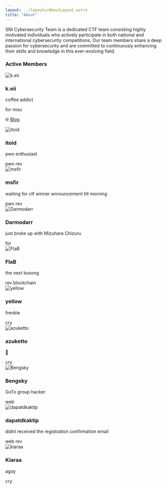 ```yaml
---
layout: ../layouts/AboutLayout.astro
title: "About"
---
```


SNI Cybersecurity Team is a dedicated CTF team consisting highly motivated individuals who actively participate in both national and international cybersecurity competitions. Our team members share a deep passion for cybersecurity and are committed to continuously enhancing their skills and knowledge in this ever-evolving field.

### Active Members

<div class="grid grid-cols-1 sm:grid-cols-2 gap-6">
  <!-- Member 1 -->
  <div class="flex items-center space-x-4 p-4 border rounded-lg">
    <img src="/avatars/keii.jpg" alt="k.eii" class="w-16 h-16 rounded-full">
    <div>
      <h3 class="font-bold">k.eii</h3>
      <p class="text-sm">coffee addict</p>
      <div class="flex flex-wrap gap-1 mt-1">
        <span class="bg-blue-200 text-blue-800 text-xs font-semibold px-2 py-0.5 rounded">for</span>
        <span class="bg-purple-200 text-purple-800 text-xs font-semibold px-2 py-0.5 rounded">misc</span>
      </div>
      <p class="text-xs text-gray-600 mt-1">
        🌐 <a href="https://keii.codes" target="_blank" class="text-blue-600 hover:underline">Blog</a>
      </p>
    </div>
  </div>

  <!-- Member 2 -->
  <div class="flex items-center space-x-4 p-4 border rounded-lg">
    <img src="/avatars/itoid.jpg" alt="itoid" class="w-16 h-16 rounded-full">
    <div>
      <h3 class="font-bold">itoid</h3>
      <p class="text-sm">pwn enthusiast</p>
      <div class="flex flex-wrap gap-1 mt-1">
        <span class="bg-red-200 text-red-800 text-xs font-semibold px-2 py-0.5 rounded">pwn</span>
        <span class="bg-yellow-200 text-yellow-800 text-xs font-semibold px-2 py-0.5 rounded">rev</span>
      </div>
      <!-- <p class="text-xs text-gray-600 mt-1">
        🌐 <a href="https://itoid.dev" target="_blank" class="text-blue-600 hover:underline">itoid.dev</a>
      </p> -->
    </div>
  </div>

  <!-- Member 3 -->
  <div class="flex items-center space-x-4 p-4 border rounded-lg">
    <img src="https://serikatnewbie.github.io/static/images/avatar/player8.jpg" alt="msfir" class="w-16 h-16 rounded-full">
    <div>
      <h3 class="font-bold">msfir</h3>
      <p class="text-sm">waiting for ctf winner announcement till morning</p>
      <div class="flex flex-wrap gap-1 mt-1">
        <span class="bg-red-200 text-red-800 text-xs font-semibold px-2 py-0.5 rounded">pwn</span>
        <span class="bg-yellow-200 text-yellow-800 text-xs font-semibold px-2 py-0.5 rounded">rev</span>
      </div>
      <!-- <p class="text-xs text-gray-600 mt-1">
        🌐 <a href="https://msfir.my.id" target="_blank" class="text-blue-600 hover:underline">msfir.my.id</a>
      </p> -->
    </div>
  </div>

  <!-- Member 4 -->
  <div class="flex items-center space-x-4 p-4 border rounded-lg">
    <img src="https://serikatnewbie.github.io/static/images/avatar/player7.webp" alt="Darmodarr" class="w-16 h-16 rounded-full">
    <div>
      <h3 class="font-bold">Darmodarr</h3>
      <p class="text-sm">just broke up with Mizuhara Chizuru</p>
      <div class="flex flex-wrap gap-1 mt-1">
        <span class="bg-blue-200 text-blue-800 text-xs font-semibold px-2 py-0.5 rounded">for</span>
      </div>
      <!-- <p class="text-xs text-gray-600 mt-1">
        🌐 <a href="https://darmodarr.dev" target="_blank" class="text-blue-600 hover:underline">darmodarr.dev</a>
      </p> -->
    </div>
  </div>

  <!-- Member 5 -->
  <div class="flex items-center space-x-4 p-4 border rounded-lg">
    <img src="https://serikatnewbie.github.io/static/images/avatar/player3.png" alt="FlaB" class="w-16 h-16 rounded-full">
    <div>
      <h3 class="font-bold">FlaB</h3>
      <p class="text-sm">the next kosong</p>
      <div class="flex flex-wrap gap-1 mt-1">
        <span class="bg-yellow-200 text-yellow-800 text-xs font-semibold px-2 py-0.5 rounded">rev</span>
        <span class="bg-green-200 text-green-800 text-xs font-semibold px-2 py-0.5 rounded">blockchain</span>
      </div>
      <!-- <p class="text-xs text-gray-600 mt-1">
        🌐 <a href="https://flab.dev" target="_blank" class="text-blue-600 hover:underline">flab.dev</a>
      </p> -->
    </div>
  </div>

  <!-- Member 6 -->
  <div class="flex items-center space-x-4 p-4 border rounded-lg">
    <img src="https://avatars.githubusercontent.com/u/86491005?v=4" alt="yellow" class="w-16 h-16 rounded-full">
    <div>
      <h3 class="font-bold">yellow</h3>
      <p class="text-sm">frenkie</p>
      <div class="flex flex-wrap gap-1 mt-1">
        <span class="bg-cyan-200 text-cyan-800 text-xs font-semibold px-2 py-0.5 rounded">cry</span>
      </div>
      <!-- <p class="text-xs text-gray-600 mt-1">
        🌐 <a href="https://yellowsec.dev" target="_blank" class="text-blue-600 hover:underline">yellowsec.dev</a>
      </p> -->
    </div>
  </div>

  <!-- Member 7 -->
  <div class="flex items-center space-x-4 p-4 border rounded-lg">
    <img src="https://serikatnewbie.github.io/static/images/avatar/player5.webp" alt="azuketto" class="w-16 h-16 rounded-full">
    <div>
      <h3 class="font-bold">azuketto</h3>
      <p class="text-sm">🥶</p>
      <div class="flex flex-wrap gap-1 mt-1">
        <span class="bg-cyan-200 text-cyan-800 text-xs font-semibold px-2 py-0.5 rounded">cry</span>
      </div>
      <!-- <p class="text-xs text-gray-600 mt-1">
        🌐 <a href="https://azuketto.dev" target="_blank" class="text-blue-600 hover:underline">azuketto.dev</a>
      </p> -->
    </div>
  </div>

  <!-- Member 8 -->
  <div class="flex items-center space-x-4 p-4 border rounded-lg">
    <img src="https://serikatnewbie.github.io/static/images/avatar/player4.webp" alt="Bengsky" class="w-16 h-16 rounded-full">
    <div>
      <h3 class="font-bold">Bengsky</h3>
      <p class="text-sm">GoTo group hacker</p>
      <div class="flex flex-wrap gap-1 mt-1">
        <span class="bg-pink-200 text-pink-800 text-xs font-semibold px-2 py-0.5 rounded">web</span>
      </div>
      <!-- <p class="text-xs text-gray-600 mt-1">
        🌐 <a href="https://bengsky.my.id" target="_blank" class="text-blue-600 hover:underline">bengsky.my.id</a>
      </p> -->
    </div>
  </div>

  <!-- Member 9 -->
  <div class="flex items-center space-x-4 p-4 border rounded-lg">
    <img src="https://serikatnewbie.github.io/static/images/avatar/player3.png" alt="dapatdkaktip" class="w-16 h-16 rounded-full">
    <div>
      <h3 class="font-bold">dapatdkaktip</h3>
      <p class="text-sm">didnt received the registration confirmation email</p>
      <div class="flex flex-wrap gap-1 mt-1">
        <span class="bg-pink-200 text-pink-800 text-xs font-semibold px-2 py-0.5 rounded">web</span>
        <span class="bg-yellow-200 text-yellow-800 text-xs font-semibold px-2 py-0.5 rounded">rev</span>
      </div>
      <!-- <p class="text-xs text-gray-600 mt-1">
        🌐 <a href="https://dapatdkaktip.dev" target="_blank" class="text-blue-600 hover:underline">dapatdkaktip.dev</a>
      </p> -->
    </div>
  </div>

  <!-- Member 10 -->
  <div class="flex items-center space-x-4 p-4 border rounded-lg">
    <img src="https://serikatnewbie.github.io/static/images/avatar/player11.webp" alt="kiaraa" class="w-16 h-16 rounded-full">
    <div>
      <h3 class="font-bold">Kiaraa</h3>
      <p class="text-sm">agoy</p>
      <div class="flex flex-wrap gap-1 mt-1">
        <span class="bg-pink-200 text-pink-800 text-xs font-semibold px-2 py-0.5 rounded">cry</span>
      </div>
      <!-- <p class="text-xs text-gray-600 mt-1">
        🌐 <a href="https://dapatdkaktip.dev" target="_blank" class="text-blue-600 hover:underline">dapatdkaktip.dev</a>
      </p> -->
    </div>
  </div>

</div>
